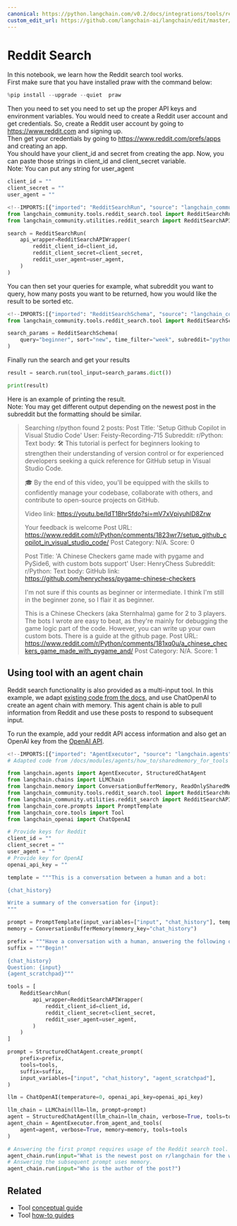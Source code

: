 ```yaml
---
canonical: https://python.langchain.com/v0.2/docs/integrations/tools/reddit_search/
custom_edit_url: https://github.com/langchain-ai/langchain/edit/master/docs/docs/integrations/tools/reddit_search.ipynb
---
```


# Reddit Search 

In this notebook, we learn how the Reddit search tool works.  
First make sure that you have installed praw with the command below:  


```python
%pip install --upgrade --quiet  praw
```

Then you need to set you need to set up the proper API keys and environment variables. You would need to create a Reddit user account and get credentials. So, create a Reddit user account by going to https://www.reddit.com  and signing up.  
Then get your credentials by going to https://www.reddit.com/prefs/apps and creating an app.  
You should have your client_id and secret from creating the app. Now, you can paste those strings in client_id and client_secret variable.  
Note: You can put any string for user_agent  


```python
client_id = ""
client_secret = ""
user_agent = ""
```


```python
<!--IMPORTS:[{"imported": "RedditSearchRun", "source": "langchain_community.tools.reddit_search.tool", "docs": "https://api.python.langchain.com/en/latest/tools/langchain_community.tools.reddit_search.tool.RedditSearchRun.html", "title": "Reddit Search "}, {"imported": "RedditSearchAPIWrapper", "source": "langchain_community.utilities.reddit_search", "docs": "https://api.python.langchain.com/en/latest/utilities/langchain_community.utilities.reddit_search.RedditSearchAPIWrapper.html", "title": "Reddit Search "}]-->
from langchain_community.tools.reddit_search.tool import RedditSearchRun
from langchain_community.utilities.reddit_search import RedditSearchAPIWrapper

search = RedditSearchRun(
    api_wrapper=RedditSearchAPIWrapper(
        reddit_client_id=client_id,
        reddit_client_secret=client_secret,
        reddit_user_agent=user_agent,
    )
)
```

You can then set your queries for example, what subreddit you want to query, how many posts you want to be returned, how you would like the result to be sorted etc.


```python
<!--IMPORTS:[{"imported": "RedditSearchSchema", "source": "langchain_community.tools.reddit_search.tool", "docs": "https://api.python.langchain.com/en/latest/tools/langchain_community.tools.reddit_search.tool.RedditSearchSchema.html", "title": "Reddit Search "}]-->
from langchain_community.tools.reddit_search.tool import RedditSearchSchema

search_params = RedditSearchSchema(
    query="beginner", sort="new", time_filter="week", subreddit="python", limit="2"
)
```

Finally run the search and get your results


```python
result = search.run(tool_input=search_params.dict())
```


```python
print(result)
```

Here is an example of printing the result.  
Note: You may get different output depending on the newest post in the subreddit but the formatting should be similar.


> Searching r/python found 2 posts:
> Post Title: 'Setup Github Copilot in Visual Studio Code'
> User: Feisty-Recording-715
> Subreddit: r/Python:
>                     Text body: 🛠️ This tutorial is perfect for beginners looking to strengthen their understanding of version control or for experienced developers seeking a quick reference for GitHub setup in Visual Studio Code.
>
>🎓 By the end of this video, you'll be equipped with the skills to confidently manage your codebase, collaborate with others, and contribute to open-source projects on GitHub.
>
>
>Video link: https://youtu.be/IdT1BhrSfdo?si=mV7xVpiyuhlD8Zrw
>
>Your feedback is welcome
>                     Post URL: https://www.reddit.com/r/Python/comments/1823wr7/setup_github_copilot_in_visual_studio_code/
>                     Post Category: N/A.
>                     Score: 0
>
>Post Title: 'A Chinese Checkers game made with pygame and PySide6, with custom bots support'
>User: HenryChess
>Subreddit: r/Python:
>                     Text body: GitHub link: https://github.com/henrychess/pygame-chinese-checkers
>
>I'm not sure if this counts as beginner or intermediate. I think I'm still in the beginner zone, so I flair it as beginner.
>
>This is a Chinese Checkers (aka Sternhalma) game for 2 to 3 players. The bots I wrote are easy to beat, as they're mainly for debugging the game logic part of the code. However, you can write up your own custom bots. There is a guide at the github page.
>                     Post URL: https://www.reddit.com/r/Python/comments/181xq0u/a_chinese_checkers_game_made_with_pygame_and/
>                     Post Category: N/A.
 >                    Score: 1



## Using tool with an agent chain

Reddit search functionality is also provided as a multi-input tool. In this example, we adapt [existing code from the docs](https://python.langchain.com/v0.1/docs/modules/memory/agent_with_memory/), and use ChatOpenAI to create an agent chain with memory. This agent chain is able to pull information from Reddit and use these posts to respond to subsequent input. 

To run the example, add your reddit API access information and also get an OpenAI key from the [OpenAI API](https://help.openai.com/en/articles/4936850-where-do-i-find-my-api-key).


```python
<!--IMPORTS:[{"imported": "AgentExecutor", "source": "langchain.agents", "docs": "https://api.python.langchain.com/en/latest/agents/langchain.agents.agent.AgentExecutor.html", "title": "Reddit Search "}, {"imported": "StructuredChatAgent", "source": "langchain.agents", "docs": "https://api.python.langchain.com/en/latest/agents/langchain.agents.structured_chat.base.StructuredChatAgent.html", "title": "Reddit Search "}, {"imported": "LLMChain", "source": "langchain.chains", "docs": "https://api.python.langchain.com/en/latest/chains/langchain.chains.llm.LLMChain.html", "title": "Reddit Search "}, {"imported": "ConversationBufferMemory", "source": "langchain.memory", "docs": "https://api.python.langchain.com/en/latest/memory/langchain.memory.buffer.ConversationBufferMemory.html", "title": "Reddit Search "}, {"imported": "ReadOnlySharedMemory", "source": "langchain.memory", "docs": "https://api.python.langchain.com/en/latest/memory/langchain.memory.readonly.ReadOnlySharedMemory.html", "title": "Reddit Search "}, {"imported": "RedditSearchRun", "source": "langchain_community.tools.reddit_search.tool", "docs": "https://api.python.langchain.com/en/latest/tools/langchain_community.tools.reddit_search.tool.RedditSearchRun.html", "title": "Reddit Search "}, {"imported": "RedditSearchAPIWrapper", "source": "langchain_community.utilities.reddit_search", "docs": "https://api.python.langchain.com/en/latest/utilities/langchain_community.utilities.reddit_search.RedditSearchAPIWrapper.html", "title": "Reddit Search "}, {"imported": "PromptTemplate", "source": "langchain_core.prompts", "docs": "https://api.python.langchain.com/en/latest/prompts/langchain_core.prompts.prompt.PromptTemplate.html", "title": "Reddit Search "}, {"imported": "Tool", "source": "langchain_core.tools", "docs": "https://api.python.langchain.com/en/latest/tools/langchain_core.tools.simple.Tool.html", "title": "Reddit Search "}, {"imported": "ChatOpenAI", "source": "langchain_openai", "docs": "https://api.python.langchain.com/en/latest/chat_models/langchain_openai.chat_models.base.ChatOpenAI.html", "title": "Reddit Search "}]-->
# Adapted code from /docs/modules/agents/how_to/sharedmemory_for_tools

from langchain.agents import AgentExecutor, StructuredChatAgent
from langchain.chains import LLMChain
from langchain.memory import ConversationBufferMemory, ReadOnlySharedMemory
from langchain_community.tools.reddit_search.tool import RedditSearchRun
from langchain_community.utilities.reddit_search import RedditSearchAPIWrapper
from langchain_core.prompts import PromptTemplate
from langchain_core.tools import Tool
from langchain_openai import ChatOpenAI

# Provide keys for Reddit
client_id = ""
client_secret = ""
user_agent = ""
# Provide key for OpenAI
openai_api_key = ""

template = """This is a conversation between a human and a bot:

{chat_history}

Write a summary of the conversation for {input}:
"""

prompt = PromptTemplate(input_variables=["input", "chat_history"], template=template)
memory = ConversationBufferMemory(memory_key="chat_history")

prefix = """Have a conversation with a human, answering the following questions as best you can. You have access to the following tools:"""
suffix = """Begin!"

{chat_history}
Question: {input}
{agent_scratchpad}"""

tools = [
    RedditSearchRun(
        api_wrapper=RedditSearchAPIWrapper(
            reddit_client_id=client_id,
            reddit_client_secret=client_secret,
            reddit_user_agent=user_agent,
        )
    )
]

prompt = StructuredChatAgent.create_prompt(
    prefix=prefix,
    tools=tools,
    suffix=suffix,
    input_variables=["input", "chat_history", "agent_scratchpad"],
)

llm = ChatOpenAI(temperature=0, openai_api_key=openai_api_key)

llm_chain = LLMChain(llm=llm, prompt=prompt)
agent = StructuredChatAgent(llm_chain=llm_chain, verbose=True, tools=tools)
agent_chain = AgentExecutor.from_agent_and_tools(
    agent=agent, verbose=True, memory=memory, tools=tools
)

# Answering the first prompt requires usage of the Reddit search tool.
agent_chain.run(input="What is the newest post on r/langchain for the week?")
# Answering the subsequent prompt uses memory.
agent_chain.run(input="Who is the author of the post?")
```


## Related

- Tool [conceptual guide](/docs/concepts/#tools)
- Tool [how-to guides](/docs/how_to/#tools)